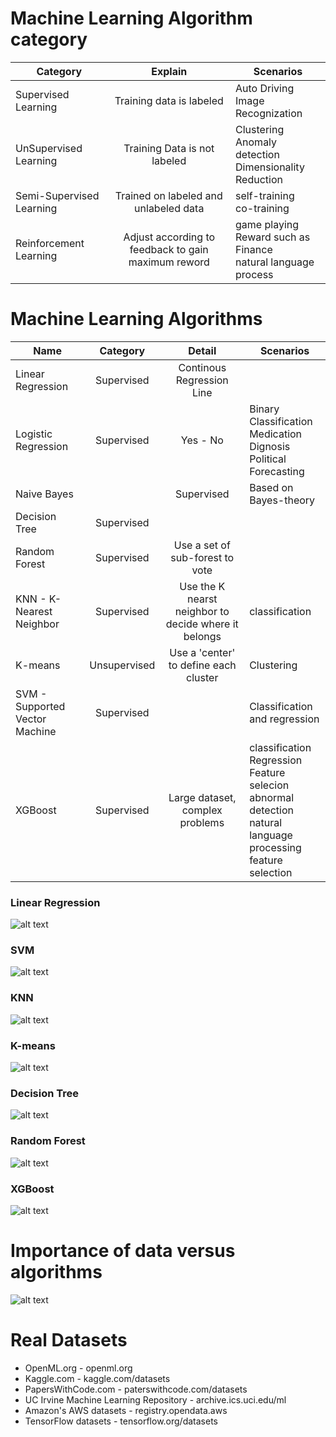 
# Machine Learning Algorithm category

| Category        |  Explain  | Scenarios           |
| ------------- |:-------------:|----------|
| Supervised Learning | Training data is labeled | Auto Driving <br> Image Recognization |
| UnSupervised Learning | Training Data is not labeled | Clustering <br> Anomaly detection <br> Dimensionality Reduction |
| Semi-Supervised Learning | Trained on labeled and unlabeled data | self-training <br> co-training |
| Reinforcement Learning | Adjust according to feedback to gain maximum reword | game playing <br> Reward such as Finance <br> natural language process |


# Machine Learning Algorithms

| Name          |  Category     | Detail        | Scenarios  |
| ------------- |:-------------:|:-------------:|-----------|
| Linear Regression | Supervised | Continous Regression Line |  |
| Logistic Regression | Supervised | Yes - No | Binary Classification <br> Medication Dignosis <br> Political Forecasting |
| Naive Bayes |  | Supervised | Based on Bayes-theory | |
| Decision Tree | Supervised | |
| Random Forest | Supervised | Use a set of sub-forest to vote |
| KNN - K-Nearest Neighbor | Supervised | Use the K nearst neighbor to decide where it belongs | classification |
| K-means | Unsupervised | Use a 'center' to define each cluster | Clustering |
| SVM - Supported Vector Machine | Supervised |  | Classification and regression |
| XGBoost | Supervised | Large dataset,  complex problems | classification <br> Regression <br> Feature selecion <br> abnormal detection <br> natural language processing <br> feature selection |

### Linear Regression
![alt text](images/Linear_Regression.png "Linear Regression - classification")

### SVM
![alt text](images/SVM.png "SVM - classification")

### KNN
![alt text](images/KNN.png "KNN - classification")

### K-means
![alt text](images/k-means.png "K-means - classification")

### Decision Tree
![alt text](images/Decision_Tree.png "Decision Tree")

### Random Forest
![alt text](images/Random_Forest.png "Random Forest")

### XGBoost
![alt text](images/XGBoost.png "XGBoost")


# Importance of data versus algorithms
![alt text](images/data_versus_algorithms.png "Data Versus Algorithms")


# Real Datasets
* OpenML.org - openml.org
* Kaggle.com - kaggle.com/datasets
* PapersWithCode.com - paterswithcode.com/datasets
* UC Irvine Machine Learning Repository - archive.ics.uci.edu/ml
* Amazon's AWS datasets - registry.opendata.aws
* TensorFlow datasets - tensorflow.org/datasets
